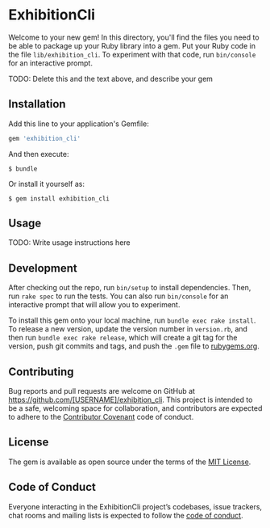 # ExhibitionCli

Welcome to your new gem! In this directory, you'll find the files you need to be able to package up your Ruby library into a gem. Put your Ruby code in the file `lib/exhibition_cli`. To experiment with that code, run `bin/console` for an interactive prompt.

TODO: Delete this and the text above, and describe your gem

## Installation

Add this line to your application's Gemfile:

```ruby
gem 'exhibition_cli'
```

And then execute:

    $ bundle

Or install it yourself as:

    $ gem install exhibition_cli

## Usage

TODO: Write usage instructions here

## Development

After checking out the repo, run `bin/setup` to install dependencies. Then, run `rake spec` to run the tests. You can also run `bin/console` for an interactive prompt that will allow you to experiment.

To install this gem onto your local machine, run `bundle exec rake install`. To release a new version, update the version number in `version.rb`, and then run `bundle exec rake release`, which will create a git tag for the version, push git commits and tags, and push the `.gem` file to [rubygems.org](https://rubygems.org).

## Contributing

Bug reports and pull requests are welcome on GitHub at https://github.com/[USERNAME]/exhibition_cli. This project is intended to be a safe, welcoming space for collaboration, and contributors are expected to adhere to the [Contributor Covenant](http://contributor-covenant.org) code of conduct.

## License

The gem is available as open source under the terms of the [MIT License](http://opensource.org/licenses/MIT).

## Code of Conduct

Everyone interacting in the ExhibitionCli project’s codebases, issue trackers, chat rooms and mailing lists is expected to follow the [code of conduct](https://github.com/[USERNAME]/exhibition_cli/blob/master/CODE_OF_CONDUCT.md).
